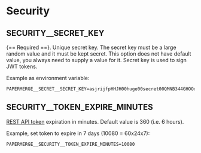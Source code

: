 # Security


## SECURITY__SECRET_KEY


{== Required ==}. Unique secret key. The secret key must be a large random value and it must be
kept secret. This option does not have default value, you always need
to supply a value for it. Secret key is used to sign JWT tokens.

Example as environment variable:

    PAPERMERGE__SECRET__SECRET_KEY=asjrijfpHHJH00huge00secret00QMNB344GHOOooaq


## SECURITY__TOKEN_EXPIRE_MINUTES


[REST API token](../rest-api/token.md) expiration in minutes. Default value is 360 (i.e. 6 hours).

Example, set token to expire in 7 days (10080 = 60x24x7):

    PAPERMERGE__SECURITY__TOKEN_EXPIRE_MINUTES=10080
